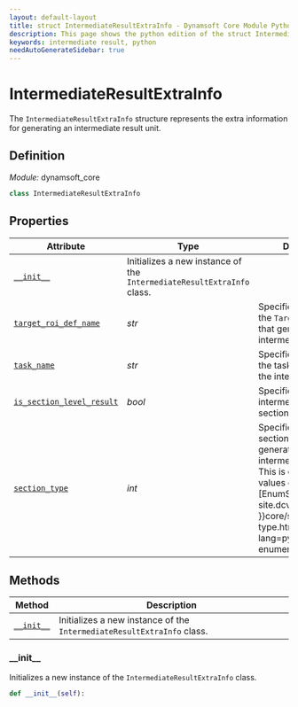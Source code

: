 ```yaml
---
layout: default-layout
title: struct IntermediateResultExtraInfo - Dynamsoft Core Module Python Edition API Reference
description: This page shows the python edition of the struct IntermediateResultExtraInfo in Dynamsoft Core Module.
keywords: intermediate result, python
needAutoGenerateSidebar: true
---
```


# IntermediateResultExtraInfo

The `IntermediateResultExtraInfo` structure represents the extra information for generating an intermediate result unit.

## Definition

*Module:* dynamsoft_core

```python
class IntermediateResultExtraInfo
```

## Properties

| Attribute                                             | Type    | Description |
| ----------------------------------------------------- | ------- | ----------- |
| [`__init__`](#__init__) | Initializes a new instance of the `IntermediateResultExtraInfo` class. |
| [`target_roi_def_name`](#target_roi_def_name)         | *str*   | Specifies the name of the `TargetROIDef` object that generates the intermediate result. |
| [`task_name`](#task_name)                             | *str*   | Specifies the name of the task that generates the intermediate result. |
| [`is_section_level_result`](#is_section_level_result) | *bool*  | Specifies whether the intermediate result is section-level result. |
| [`section_type`](#section_type)                       | *int*   | Specifies the section_type that generates the intermediate result. This is one of the values of the [EnumSectionType]({{ site.dcvb_enumerations }}core/section-type.html?lang=python) enumeration. |

## Methods

| Method               | Description |
|----------------------|-------------|
| [`__init__`](#__init__) | Initializes a new instance of the `IntermediateResultExtraInfo` class. |

### \_\_init\_\_

Initializes a new instance of the `IntermediateResultExtraInfo` class.

```python
def __init__(self):
```
